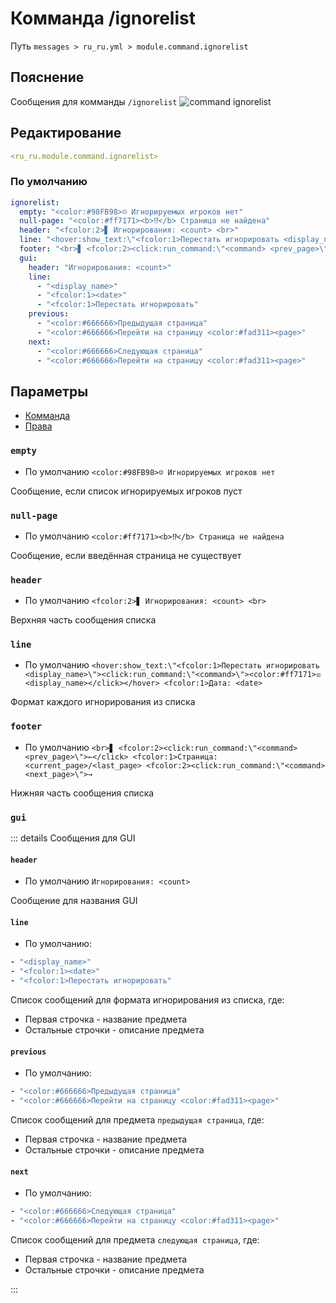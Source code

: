 # Комманда /ignorelist
Путь `messages > ru_ru.yml > module.command.ignorelist`

## Пояснение
Сообщения для комманды `/ignorelist`
![command ignorelist](/commandignorelist.png)

## Редактирование
```yaml
<ru_ru.module.command.ignorelist>
```

### По умолчанию
```yaml
ignorelist:
  empty: "<color:#98FB98>☺ Игнорируемых игроков нет"
  null-page: "<color:#ff7171><b>⁉</b> Страница не найдена"
  header: "<fcolor:2>▋ Игнорирования: <count> <br>"
  line: "<hover:show_text:\"<fcolor:1>Перестать игнорировать <display_name>\"><click:run_command:\"<command>\"><color:#ff7171>☒ <display_name></click></hover> <fcolor:1>Дата: <date>"
  footer: "<br>▋ <fcolor:2><click:run_command:\"<command> <prev_page>\">←</click> <fcolor:1>Страница: <current_page>/<last_page> <fcolor:2><click:run_command:\"<command> <next_page>\">→"
  gui:
    header: "Игнорирования: <count>"
    line:
      - "<display_name>"
      - "<fcolor:1><date>"
      - "<fcolor:1>Перестать игнорировать"
    previous:
      - "<color:#666666>Предыдущая страница"
      - "<color:#666666>Перейти на страницу <color:#fad311><page>"
    next:
      - "<color:#666666>Следующая страница"
      - "<color:#666666>Перейти на страницу <color:#fad311><page>"
```

## Параметры

- [Комманда](/en/commands/module/command/ignorelist/)
- [Права](/en/permissions/module/command/ignorelist/)

### `empty`
- По умолчанию `<color:#98FB98>☺ Игнорируемых игроков нет`

Сообщение, если список игнорируемых игроков пуст

### `null-page`
- По умолчанию `<color:#ff7171><b>⁉</b> Страница не найдена`

Сообщение, если введённая страница не существует

### `header`
- По умолчанию `<fcolor:2>▋ Игнорирования: <count> <br>`

Верхняя часть сообщения списка

### `line`
- По умолчанию `<hover:show_text:\"<fcolor:1>Перестать игнорировать <display_name>\"><click:run_command:\"<command>\"><color:#ff7171>☒ <display_name></click></hover> <fcolor:1>Дата: <date>`

Формат каждого игнорирования из списка

### `footer`
- По умолчанию `<br>▋ <fcolor:2><click:run_command:\"<command> <prev_page>\">←</click> <fcolor:1>Страница: <current_page>/<last_page> <fcolor:2><click:run_command:\"<command> <next_page>\">→`

Нижняя часть сообщения списка

### `gui`

::: details Сообщения для GUI
#### `header`
- По умолчанию `Игнорирования: <count>`

Сообщение для названия GUI

#### `line`
- По умолчанию:
```yaml
- "<display_name>"
- "<fcolor:1><date>"
- "<fcolor:1>Перестать игнорировать"
```
Список сообщений для формата игнорирования из списка, где:
- Первая строчка - название предмета
- Остальные строчки - описание предмета

#### `previous`
- По умолчанию:
```yaml
- "<color:#666666>Предыдущая страница"
- "<color:#666666>Перейти на страницу <color:#fad311><page>"
```

Список сообщений для предмета `предыдущая страница`, где:
- Первая строчка - название предмета
- Остальные строчки - описание предмета

#### `next`
- По умолчанию:
```yaml
- "<color:#666666>Следующая страница"
- "<color:#666666>Перейти на страницу <color:#fad311><page>"
```

Список сообщений для предмета `следующая страница`, где:
- Первая строчка - название предмета
- Остальные строчки - описание предмета

:::

